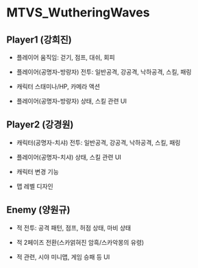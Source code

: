 # MTVS_WutheringWaves<br/>

## Player1 (강희진)
* 플레이어 움직임: 걷기, 점프, 대쉬, 회피


* 플레이어(공명자-방랑자) 전투: 일반공격, 강공격, 낙하공격, 스킬, 패링


* 캐릭터 스태미나/HP, 카메라 액션


* 플레이어(공명자-방랑자) 상태, 스킬 관련 UI



## Player2 (강경원)
* 캐릭터(공명자-치샤) 전투: 일반공격, 강공격, 낙하공격, 스킬, 패링


* 플레이어(공명자-치샤) 상태, 스킬 관련 UI


* 캐릭터 변경 기능


* 맵 레벨 디자인



## Enemy (양원규)
* 적 전투: 공격 패턴, 점프, 허점 상태, 마비 상태


* 적 2페이즈 전환(스카얽혀진 암흑/스카악몽의 유령)


* 적 관련, 시야 미니맵, 게임 승패 등 UI
